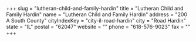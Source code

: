 +++
slug = "lutheran-child-and-family-hardin"
title = "Lutheran Child and Family Hardin"
name = "Lutheran Child and Family Hardin"
address = "200 A South County"
cityIndexKey = "city-il-road-hardin"
city = "Road Hardin"
state = "IL"
postal = "62047"
website = ""
phone = "618-576-9023"
fax = ""
+++
